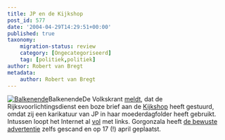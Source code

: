 ```yaml
---
title: JP en de Kijkshop
post_id: 577
date: '2004-04-29T14:29:51+00:00'
published: true
taxonomy:
    migration-status: review
    category: [Ongecategoriseerd]
    tag: [politiek,politiek]
author: Robert van Bregt
metadata:
    author: Robert van Bregt
---
```

[![Balkenende](https://bol.com/imgbase0/thumb/BOOKCOVER/FC/9/0/2/9/0/9029072466.gif "Balkenende")](http://clk.tradedoubler.com/click?a=1703208&p=67859&g=17297694&epi=1001004001809962)BalkenendeDe Volkskrant [meldt](http://www.volkskrant.nl/binnenland/1083128942402.html), dat de Rijksvoorlichtingsdienst een boze brief aan de [Kijkshop](http://www.kijkshop.nl/) heeft gestuurd, omdat zij een karikatuur van JP in haar moederdagfolder heeft gebruikt. Intussen loopt het Internet al [vol](http://www.google.nl/search?q=kijkshop+folder) met links. Gorgonzala heeft [de bewuste advertentie](http://www.gorgonzola.nl/index.php?itemid=470) zelfs gescand en op 17 (!) april geplaatst.